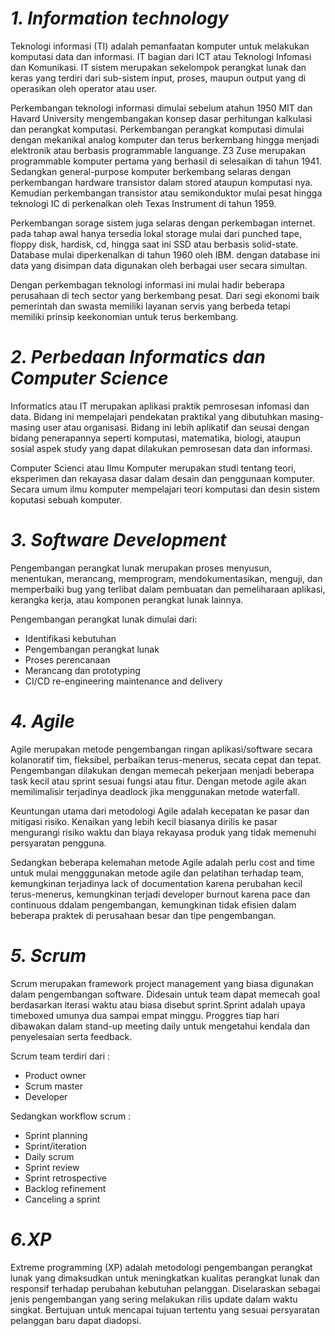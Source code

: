 # *1. Information technology*

Teknologi informasi (TI) adalah pemanfaatan komputer untuk melakukan komputasi data dan informasi.
IT bagian dari ICT atau Teknologi Infomasi dan Komunikasi. IT sistem merupakan sekelompok perangkat lunak dan keras yang terdiri dari sub-sistem input, proses, maupun output yang di operasikan oleh operator atau user.

Perkembangan teknologi informasi dimulai sebelum atahun 1950 MIT dan Havard University mengembangakan konsep dasar perhitungan kalkulasi dan perangkat komputasi. Perkembangan perangkat komputasi dimulai dengan mekanikal analog komputer dan terus berkembang hingga menjadi elektronik atau berbasis programmable languange. Z3 Zuse merupakan programmable komputer pertama yang berhasil di selesaikan di tahun 1941.
Sedangkan general-purpose komputer berkembang selaras dengan perkembangan hardware transistor dalam stored ataupun komputasi nya. Kemudian perkembangan transistor atau semikonduktor mulai pesat hingga teknologi IC di perkenalkan oleh Texas Instrument di tahun 1959.

Perkembangan sorage sistem juga selaras dengan perkembagan internet. pada tahap awal hanya tersedia lokal storage mulai dari punched tape, floppy disk, hardisk, cd, hingga saat ini SSD atau berbasis solid-state. Database mulai diperkenalkan di tahun 1960 oleh IBM. dengan database ini data yang disimpan data digunakan oleh berbagai user secara simultan.

Dengan perkembagan teknologi informasi ini mulai hadir beberapa perusahaan di tech sector yang berkembang pesat. Dari segi ekonomi baik pemerintah dan swasta memiliki layanan servis yang berbeda tetapi memiliki prinsip keekonomian untuk terus berkembang.


# *2. Perbedaan Informatics dan Computer Science*

Informatics atau IT merupakan aplikasi praktik pemrosesan infomasi dan data. Bidang ini mempelajari pendekatan praktikal yang dibutuhkan masing-masing user atau organisasi. Bidang ini lebih aplikatif dan seusai dengan bidang penerapannya seperti komputasi, matematika, biologi, ataupun sosial aspek study yang dapat dilakukan pemrosesan data dan informasi.  

Computer Scienci atau Ilmu Komputer merupakan studi tentang teori, eksperimen dan rekayasa dasar dalam desain dan penggunaan komputer. Secara umum ilmu komputer mempelajari teori komputasi dan desin sistem koputasi sebuah komputer.

 # *3. Software Development*
 
Pengembangan perangkat lunak merupakan proses menyusun, menentukan, merancang, memprogram, mendokumentasikan, menguji, dan memperbaiki bug yang terlibat dalam  pembuatan dan pemeliharaan aplikasi, kerangka kerja, atau komponen perangkat lunak lainnya. 

Pengembangan perangkat lunak dimulai dari:
* Identifikasi kebutuhan
* Pengembangan perangkat lunak
* Proses perencanaan
* Merancang dan prototyping
* CI/CD re-engineering maintenance and delivery



# *4. Agile*

Agile merupakan metode pengembangan ringan aplikasi/software secara kolanoratif tim, fleksibel, perbaikan terus-menerus, secata cepat dan tepat. Pengembangan dilakukan dengan memecah pekerjaan menjadi beberapa task kecil atau sprint sesuai fungsi atau fitur. 
Dengan metode agile akan memilimalisir terjadinya deadlock jika menggunakan metode waterfall.

Keuntungan utama dari metodologi Agile adalah kecepatan ke pasar dan mitigasi risiko. Kenaikan yang lebih kecil biasanya dirilis ke pasar mengurangi risiko waktu 
dan biaya rekayasa produk yang tidak memenuhi persyaratan pengguna.

Sedangkan beberapa kelemahan metode Agile adalah perlu cost and time untuk mulai mengggunakan metode agile dan pelatihan terhadap team, kemungkinan terjadinya lack of documentation karena perubahan kecil terus-menerus, kemungkinan terjadi developer burnout karena pace dan continuous ddalam pengembangan, kemungkinan tidak efisien dalam beberapa praktek di perusahaan besar dan tipe pengembangan.

# *5. Scrum*

Scrum merupakan framework project management yang biasa digunakan dalam pengembangan software. Didesain untuk team dapat memecah goal berdasarkan iterasi waktu atau biasa disebut sprint.Sprint adalah upaya timeboxed umunya dua sampai empat minggu. Proggres tiap hari dibawakan dalam stand-up meeting daily untuk mengetahui kendala dan penyelesaian serta feedback.

Scrum team terdiri dari :
* Product owner
* Scrum master
* Developer

Sedangkan workflow scrum :
* Sprint planning
* Sprint/iteration
* Daily scrum
* Sprint review
* Sprint retrospective
* Backlog refinement
* Canceling a sprint

# *6.XP*

Extreme programming (XP) adalah metodologi pengembangan perangkat lunak yang dimaksudkan untuk meningkatkan kualitas perangkat lunak dan responsif terhadap perubahan kebutuhan pelanggan. Diselaraskan sebagai jenis pengembangan yang sering melakukan rilis update dalam waktu singkat. Bertujuan untuk mencapai tujuan tertentu yang sesuai persyaratan pelanggan baru dapat diadopsi.
